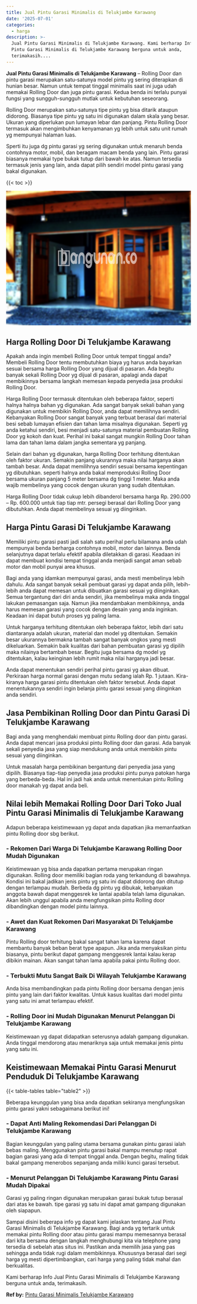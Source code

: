 ```yaml
---
title: Jual Pintu Garasi Minimalis di Telukjambe Karawang
date: '2025-07-01'
categories:
  - harga
description: >-
  Jual Pintu Garasi Minimalis di Telukjambe Karawang. Kami berharap Info Jual
  Pintu Garasi Minimalis di Telukjambe Karawang berguna untuk anda,
  terimakasih....
---
```


**Jual Pintu Garasi Minimalis di Telukjambe Karawang** – Rolling Door dan pintu garasi merupakan satu-satunya model pintu yg sering diterapkan di hunian besar. Namun untuk tempat tinggal minimalis saat ini juga udah memakai Rolling Door dan juga pintu garasi. Kedua benda ini terlalu punyai fungsi yang sungguh-sungguh mutlak untuk kebutuhan seseorang.

Rolling Door merupakan satu-satunya tipe pintu yg bisa ditarik ataupun didorong. Biasanya tipe pintu yg satu ini digunakan dalam skala yang besar. Ukuran yang diperlukan pun lumayan lebar dan panjang. Pintu Rolling Door termasuk akan mengimbuhkan kenyamanan yg lebih untuk satu unit rumah yg mempunyai halaman luas.

Sperti itu juga dg pintu garasi yg sering digunakan untuk menaruh benda contohnya motor, mobil, dan beragam macam benda yang lain. Pintu garasi biasanya memakai type bukak tutup dari bawah ke atas. Namun tersedia termasuk jenis yang lain, anda dapat pilih sendiri model pintu garasi yang bakal digunakan.

{{< toc >}}

![Jual Pintu Garasi Minimalis di Telukjambe Karawang](/images/pintu-garasi-62.png)

## Harga Rolling Door Di Telukjambe Karawang

Apakah anda ingin membeli Rolling Door untuk tempat tinggal anda? Membeli Rolling Door tentu membutuhkan biaya yg harus anda bayarkan sesuai bersama harga Rolling Door yang dijual di pasaran. Ada begitu banyak sekali Rolling Door yg dijual di pasaran, apalagi anda dapat membikinnya bersama langkah memesan kepada penyedia jasa produksi Rolling Door.

Harga Rolling Door termasuk ditentukan oleh beberapa faktor, seperti halnya halnya bahan yg digunakan. Ada sangat banyak sekali bahan yang digunakan untuk membikin Rolling Door, anda dapat memilihnya sendiri. Kebanyakan Rolling Door sangat banyak yang terbuat berasal dari material besi sebab lumayan efisien dan tahan lama misalnya digunakan. Seperti yg anda ketahui sendiri, besi menjadi satu-satunya material pembuatan Rolling Door yg kokoh dan kuat. Perihal ini bakal sangat mungkin Rolling Door tahan lama dan tahan lama dalam jangka sementara yg panjang.

Selain dari bahan yg digunakan, harga Rolling Door terhitung ditentukan oleh faktor ukuran. Semakin panjang ukurannya maka nilai harganya akan tambah besar. Anda dapat memilihnya sendiri sesuai bersama kepentingan yg dibutuhkan. seperti halnya anda bakal memproduksi Rolling Door bersama ukuran panjang 5 meter bersama dg tinggi 1 meter. Maka anda wajib membelinya yang cocok dengan ukuran yang sudah ditentukan.

Harga Rolling Door tidak cukup lebih dibanderol bersama harga Rp. 290.000 – Rp. 600.000 untuk tiap tiap mtr. persegi berasal dari Rolling Door yang dibutuhkan. Anda dapat membelinya sesuai yg diinginkan.

## Harga Pintu Garasi Di Telukjambe Karawang

Memiliki pintu garasi pasti jadi salah satu perihal perlu bilamana anda udah mempunyai benda berharga contohnya mobil, motor dan lainnya. Benda selanjutnya dapat terlalu efektif apabila diletakkan di garasi. Keadaan ini dapat membuat kondisi tempat tinggal anda menjadi sangat aman sebab motor dan mobil punyai area khusus.

Bagi anda yang idamkan mempunyai garasi, anda mesti membelinya lebih dahulu. Ada sangat banyak sekali pembuat garasi yg dapat anda pilih, lebih-lebih anda dapat memesan untuk dibuatkan garasi sesuai yg diinginkan. Semua tergantung dari diri anda sendiri, jika membelinya maka anda tinggal lakukan pemasangan saja. Namun jika mendambakan membikinnya, anda harus memesan garasi yang cocok dengan desain yang anda inginkan. Keadaan ini dapat butuh proses yg paling lama.

Untuk harganya terhitung ditentukan oleh beberapa faktor, lebih dari satu diantaranya adalah ukuran, material dan model yg ditentukan. Semakin besar ukurannya bermakna tambah sangat banyak ongkos yang mesti dikeluarkan. Semakin baik kualitas dari bahan pembuatan garasi yg dipilih maka nilainya bertambah besar. Begitu juga bersama dg model yg ditentukan, kalau keinginan lebih rumit maka nilai harganya jadi besar.

Anda dapat menentukan sendiri perihal pintu garasi yg akan dibuat. Perkiraan harga normal garasi dengan mutu sedang ialah Rp. 1 jutaan. Kira-kiranya harga garasi pintu ditentukan oleh faktor tersebut. Anda dapat menentukannya sendiri ingin belanja pintu garasi sesuai yang diinginkan anda sendiri.

## Jasa Pembikinan Rolling Door dan Pintu Garasi Di Telukjambe Karawang

Bagi anda yang menghendaki membuat pintu Rolling door dan pintu garasi. Anda dapat mencari jasa produksi pintu Rolling door dan garasi. Ada banyak sekali penyedia jasa yang siap mendukung anda untuk membikin pintu sesuai yang diinginkan.

Untuk masalah harga pembikinan bergantung dari penyedia jasa yang dipilih. Biasanya tiap-tiap penyedia jasa produksi pintu punya patokan harga yang berbeda-beda. Hal ini jadi hak anda untuk menentukan pintu Rolling door manakah yg dapat anda beli.

## Nilai lebih Memakai Rolling Door Dari Toko Jual Pintu Garasi Minimalis di Telukjambe Karawang

Adapun beberapa keistimewaan yg dapat anda dapatkan jika memanfaatkan pintu Rolling door sbg berikut.

### \- Rekomen Dari Warga Di Telukjambe Karawang Rolling Door Mudah Digunakan

Keistimewaan yg bisa anda dapatkan pertama merupakan ringan digunakan. Rolling door memiliki bagian roda yang terkandung di bawahnya. Kondisi ini bakal jadikan jenis pintu yg satu ini dapat didorong dan ditutup dengan terlampau mudah. Berbeda dg pintu yg dibukak, kebanyakan anggota bawah dapat menggesrek ke lantai apabila telah lama digunakan. Akan lebih unggul apabila anda mengfungsikan pintu Rolling door dibandingkan dengan model pintu lainnya.

### \- Awet dan Kuat Rekomen Dari Masyarakat Di Telukjambe Karawang

Pintu Rolling door terhitung bakal sangat tahan lama karena dapat membantu banyak beban berat type apapun. Jika anda menyaksikan pintu biasanya, pintu berikut dapat gampang menggesrek lantai kalau kerap dibikin mainan. Akan sangat tahan lama apabila pakai pintu Rolling door.

### \- Terbukti Mutu Sangat Baik Di Wilayah Telukjambe Karawang

Anda bisa membandingkan pada pintu Rolling door bersama dengan jenis pintu yang lain dari faktor kwalitas. Untuk kasus kualitas dari model pintu yang satu ini amat terlampau efektif.

### \- Rolling Door ini Mudah Digunakan Menurut Pelanggan Di Telukjambe Karawang

Keistimewaan yg dapat didapatkan seterusnya adalah gampang digunakan. Anda tinggal mendorong atau menariknya saja untuk memakai jenis pintu yang satu ini.

## Keistimewaan Memakai Pintu Garasi Menurut Penduduk Di Telukjambe Karawang

{{< table-tables table="table2" >}}

Beberapa keunggulan yang bisa anda dapatkan sekiranya mengfungsikan pintu garasi yakni sebagaimana berikut ini!

### \- Dapat Anti Maling Rekomendasi Dari Pelanggan Di Telukjambe Karawang

Bagian keunggulan yang paling utama bersama gunakan pintu garasi ialah bebas maling. Menggunakan pintu garasi bakal mampu menutup rapat bagian garasi yang ada di tempat tinggal anda. Dengan begitu, maling tidak bakal gampang menerobos sepanjang anda miliki kunci garasi tersebut.

### \- Menurut Pelanggan Di Telukjambe Karawang Pintu Garasi Mudah Dipakai

Garasi yg paling ringan digunakan merupakan garasi bukak tutup berasal dari atas ke bawah. tipe garasi yg satu ini dapat amat gampang digunakan oleh siapapun.

Sampai disini beberapa info yg dapat kami jelaskan tentang Jual Pintu Garasi Minimalis di Telukjambe Karawang. Bagi anda yg tertarik untuk memakai pintu Rolling door atau pintu garasi mampu memesannya berasal dari kita bersama dengan langkah menghubungi kita via telephone yang tersedia di sebelah atas situs ini. Pastikan anda memilih jasa yang pas sehingga anda tidak rugi dalam membikinnya. Khususnya berasal dari segi harga yg mesti dipertimbangkan, cari harga yang paling tidak mahal dan berkualitas.

Kami berharap Info Jual Pintu Garasi Minimalis di Telukjambe Karawang berguna untuk anda, terimakasih.

**Ref by:** [Pintu Garasi Minimalis Telukjambe Karawang](https://id.wikipedia.org/wiki/Pintu)
